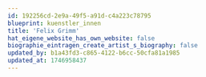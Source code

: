 ```yaml
---
id: 192256cd-2e9a-49f5-a91d-c4a223c78795
blueprint: kuenstler_innen
title: 'Felix Grimm'
hat_eigene_website_has_own_website: false
biographie_eintragen_create_artist_s_biography: false
updated_by: b1a43fd3-c865-4122-b6cc-50cfa81a1985
updated_at: 1746958437
---
```

